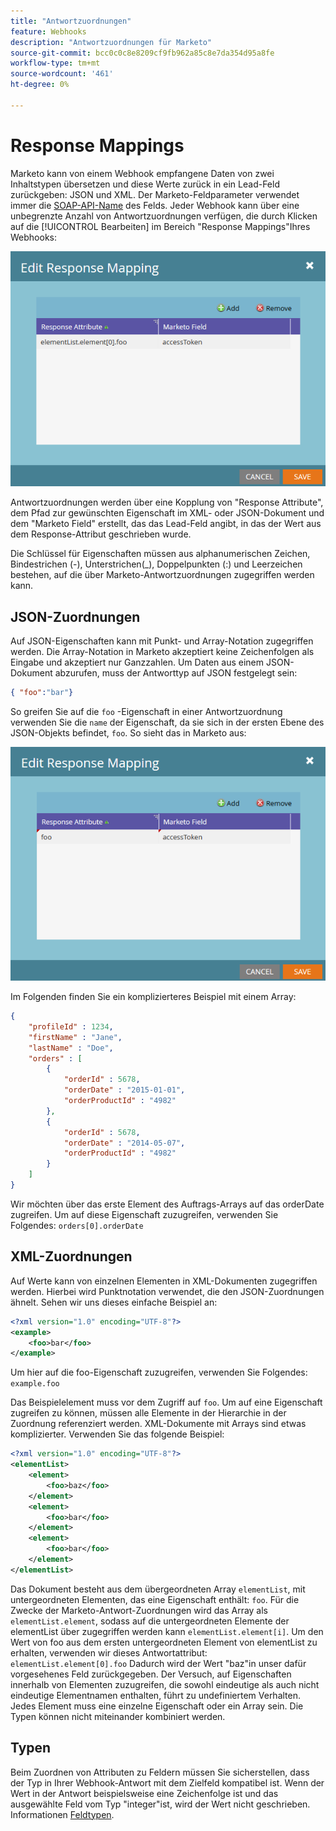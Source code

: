 ```yaml
---
title: "Antwortzuordnungen"
feature: Webhooks
description: "Antwortzuordnungen für Marketo"
source-git-commit: bcc0c0c8e8209cf9fb962a85c8e7da354d95a8fe
workflow-type: tm+mt
source-wordcount: '461'
ht-degree: 0%

---
```



# Response Mappings

Marketo kann von einem Webhook empfangene Daten von zwei Inhaltstypen übersetzen und diese Werte zurück in ein Lead-Feld zurückgeben: JSON und XML. Der Marketo-Feldparameter verwendet immer die [SOAP-API-Name](../rest-api/fields.md) des Felds. Jeder Webhook kann über eine unbegrenzte Anzahl von Antwortzuordnungen verfügen, die durch Klicken auf die [!UICONTROL Bearbeiten] im Bereich &quot;Response Mappings&quot;Ihres Webhooks:

![Response-Mapping](assets/response-mapping.png)

Antwortzuordnungen werden über eine Kopplung von &quot;Response Attribute&quot;, dem Pfad zur gewünschten Eigenschaft im XML- oder JSON-Dokument und dem &quot;Marketo Field&quot; erstellt, das das Lead-Feld angibt, in das der Wert aus dem Response-Attribut geschrieben wurde.

Die Schlüssel für Eigenschaften müssen aus alphanumerischen Zeichen, Bindestrichen (-), Unterstrichen(_), Doppelpunkten (:) und Leerzeichen bestehen, auf die über Marketo-Antwortzuordnungen zugegriffen werden kann.

## JSON-Zuordnungen

Auf JSON-Eigenschaften kann mit Punkt- und Array-Notation zugegriffen werden. Die Array-Notation in Marketo akzeptiert keine Zeichenfolgen als Eingabe und akzeptiert nur Ganzzahlen. Um Daten aus einem JSON-Dokument abzurufen, muss der Antworttyp auf JSON festgelegt sein:

```json
{ "foo":"bar"}
```

So greifen Sie auf die `foo` -Eigenschaft in einer Antwortzuordnung verwenden Sie die `name` der Eigenschaft, da sie sich in der ersten Ebene des JSON-Objekts befindet, `foo`. So sieht das in Marketo aus:

![Reaktionszuordnung](assets/json-resp.png)

Im Folgenden finden Sie ein komplizierteres Beispiel mit einem Array:

```json
{
    "profileId" : 1234,
    "firstName" : "Jane",
    "lastName" : "Doe",
    "orders" : [
        {
            "orderId" : 5678,
            "orderDate" : "2015-01-01",
            "orderProductId" : "4982"
        },
        {
            "orderId" : 5678,
            "orderDate" : "2014-05-07",
            "orderProductId" : "4982"
        }
    ]
}
```

Wir möchten über das erste Element des Auftrags-Arrays auf das orderDate zugreifen. Um auf diese Eigenschaft zuzugreifen, verwenden Sie Folgendes: `orders[0].orderDate`

## XML-Zuordnungen

Auf Werte kann von einzelnen Elementen in XML-Dokumenten zugegriffen werden. Hierbei wird Punktnotation verwendet, die den JSON-Zuordnungen ähnelt. Sehen wir uns dieses einfache Beispiel an:

```xml
<?xml version="1.0" encoding="UTF-8"?>
<example>
    <foo>bar</foo>
</example>
```

Um hier auf die foo-Eigenschaft zuzugreifen, verwenden Sie Folgendes: `example.foo`

Das Beispielelement muss vor dem Zugriff auf `foo`. Um auf eine Eigenschaft zugreifen zu können, müssen alle Elemente in der Hierarchie in der Zuordnung referenziert werden. XML-Dokumente mit Arrays sind etwas komplizierter. Verwenden Sie das folgende Beispiel:

```xml
<?xml version="1.0" encoding="UTF-8"?>
<elementList>
    <element>
        <foo>baz</foo>
    </element>
    <element>
        <foo>bar</foo>
    </element>
    <element>
        <foo>bar</foo>
    </element>
</elementList>
```

Das Dokument besteht aus dem übergeordneten Array `elementList`, mit untergeordneten Elementen, das eine Eigenschaft enthält: `foo`. Für die Zwecke der Marketo-Antwort-Zuordnungen wird das Array als `elementList.element`, sodass auf die untergeordneten Elemente der elementList über zugegriffen werden kann `elementList.element[i]`. Um den Wert von foo aus dem ersten untergeordneten Element von elementList zu erhalten, verwenden wir dieses Antwortattribut: `elementList.element[0].foo` Dadurch wird der Wert &quot;baz&quot;in unser dafür vorgesehenes Feld zurückgegeben. Der Versuch, auf Eigenschaften innerhalb von Elementen zuzugreifen, die sowohl eindeutige als auch nicht eindeutige Elementnamen enthalten, führt zu undefiniertem Verhalten. Jedes Element muss eine einzelne Eigenschaft oder ein Array sein. Die Typen können nicht miteinander kombiniert werden.

## Typen

Beim Zuordnen von Attributen zu Feldern müssen Sie sicherstellen, dass der Typ in Ihrer Webhook-Antwort mit dem Zielfeld kompatibel ist. Wenn der Wert in der Antwort beispielsweise eine Zeichenfolge ist und das ausgewählte Feld vom Typ &quot;integer&quot;ist, wird der Wert nicht geschrieben. Informationen [Feldtypen](../rest-api/field-types.md).
